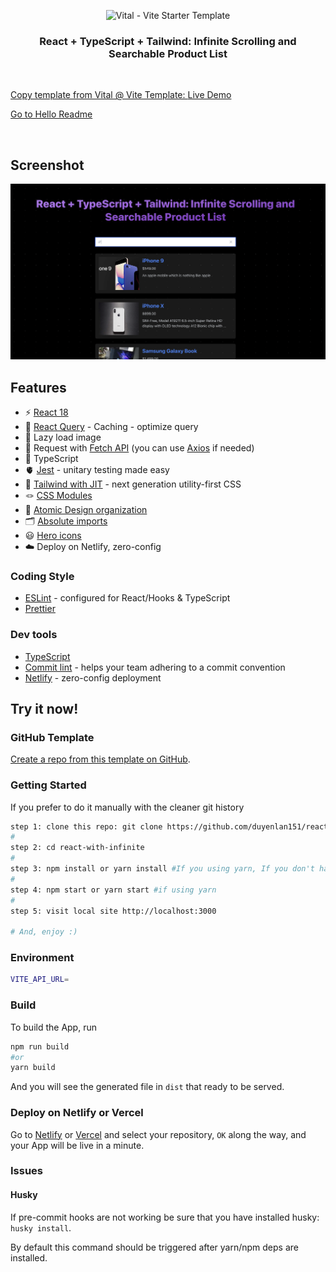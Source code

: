 <p align='center'>
  <img src='https://i.imgur.com/KVmyXyo.png' alt='Vital - Vite Starter Template' width='600'/>
</p>

<h3 align='center'>
React + TypeScript + Tailwind: Infinite Scrolling and Searchable Product List<br>
</h3>

<br>

<p align='center'>

<a href="https://vital.josepvidal.dev/">Copy template from Vital @ Vite Template: </a>
<a href="https://react-with-inffinite-dl.vercel.app/">Live Demo</a>

[Go to Hello Readme](./HELLO.md)

</p>

<br>

## Screenshot

![Infinite Scrolling and Searchable Product List](./public/images/screenshots/screenshot_01.png)

## Features

- ⚡️ [React 18](https://beta.reactjs.org/)
- 🚀 [React Query](https://tanstack.com/query/v3/) - Caching - optimize query
- 🚀 Lazy load image
- 🚀 Request with [Fetch API](https://developer.mozilla.org/en-US/docs/Web/API/Fetch_API/Using_Fetch) (you can use [Axios](https://github.com/axios/axios/) if needed)
- 🦾 TypeScript
- 🫀 [Jest](https://jestjs.io/) - unitary testing made easy
- 🎨 [Tailwind with JIT](https://tailwindcss.com/) - next generation utility-first CSS
- 🪢 [CSS Modules](https://github.com/css-modules/css-modules)
- 👑 [Atomic Design organization](https://bradfrost.com/blog/post/atomic-web-design/)
- 🗂 [Absolute imports](https://github.com/vitejs/vite/issues/88#issuecomment-762415200)
- 😃 [Hero icons](https://heroicons.com/)
- ☁️ Deploy on Netlify, zero-config

### Coding Style

- [ESLint](https://eslint.org/) - configured for React/Hooks & TypeScript
- [Prettier](https://prettier.io/)

### Dev tools

- [TypeScript](https://www.typescriptlang.org/)
- [Commit lint](https://github.com/conventional-changelog/commitlint) - helps your team adhering to a commit convention
- [Netlify](https://www.netlify.com/) - zero-config deployment

## Try it now!

### GitHub Template

[Create a repo from this template on GitHub](https://github.com/duyenlan151/react-with-infinite).

### Getting Started

If you prefer to do it manually with the cleaner git history

```bash
step 1: clone this repo: git clone https://github.com/duyenlan151/react-with-infinite
#
step 2: cd react-with-infinite
#
step 3: npm install or yarn install #If you using yarn, If you don't have yarn installed, run: npm install -g yarn
#
step 4: npm start or yarn start #if using yarn
#
step 5: visit local site http://localhost:3000

# And, enjoy :)
```

### Environment

```bash
VITE_API_URL=
```

### Build

To build the App, run

```bash
npm run build
#or
yarn build
```

And you will see the generated file in `dist` that ready to be served.

### Deploy on Netlify or Vercel

Go to [Netlify](https://app.netlify.com/start) or [Vercel](https://vercel.com/dashboard) and select your repository, `OK` along the way, and your App will be live in a minute.

### Issues

#### Husky

If pre-commit hooks are not working be sure that you have installed husky: `husky install`.

By default this command should be triggered after yarn/npm deps are installed.
